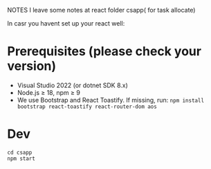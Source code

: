 NOTES
I leave some notes at react folder csapp( for task allocate) 

In casr you havent set up your react well: 

# Prerequisites (please check your version) 
- Visual Studio 2022 (or dotnet SDK 8.x)
- Node.js ≥ 18, npm ≥ 9 
- We use Bootstrap and React Toastify. If missing, run:
`npm install bootstrap react-toastify react-router-dom aos `
# Dev
```
cd csapp
npm start

```
